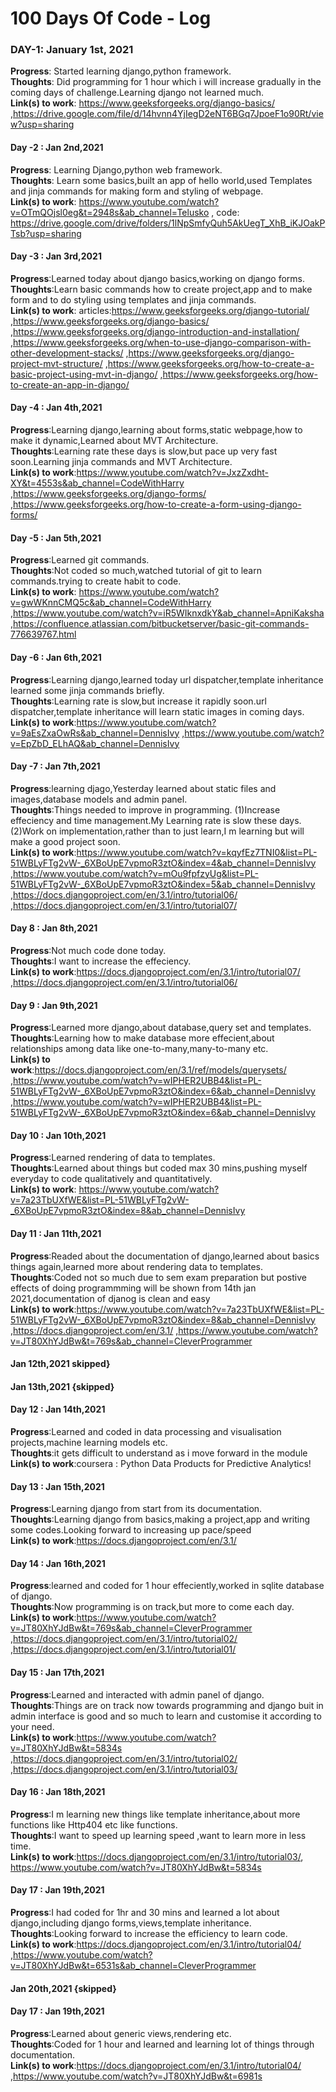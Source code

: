 # 100 Days Of Code - Log

### DAY-1: January 1st, 2021
**Progress**: Started learning django,python framework.</br>
**Thoughts**: Did programming for 1 hour which i will increase gradually in the coming days of challenge.Learning django not learned much.</br>
**Link(s) to work**: https://www.geeksforgeeks.org/django-basics/ ,https://drive.google.com/file/d/14hvnn4YjIegD2eNT6BGq7JpoeF1o90Rt/view?usp=sharing </br>
#### Day -2 : Jan 2nd,2021
**Progress**: Learning Django,python web framework.</br>
**Thoughts**: Learn some basics,built an app of hello world,used Templates and jinja commands for making form and styling of webpage.</br>
**Link(s) to work**: https://www.youtube.com/watch?v=OTmQOjsl0eg&t=2948s&ab_channel=Telusko , code: https://drive.google.com/drive/folders/1lNpSmfyQuh5AkUegT_XhB_iKJOakPTsb?usp=sharing <br>
#### Day -3 : Jan 3rd,2021
**Progress**:Learned today about django basics,working on django forms.</br>
**Thoughts**:Learn basic commands how to create project,app and to make form and to do styling using templates and jinja commands.<br>
**Link(s) to work**: articles:https://www.geeksforgeeks.org/django-tutorial/ ,https://www.geeksforgeeks.org/django-basics/ ,https://www.geeksforgeeks.org/django-introduction-and-installation/ ,https://www.geeksforgeeks.org/when-to-use-django-comparison-with-other-development-stacks/ ,https://www.geeksforgeeks.org/django-project-mvt-structure/ ,https://www.geeksforgeeks.org/how-to-create-a-basic-project-using-mvt-in-django/ ,https://www.geeksforgeeks.org/how-to-create-an-app-in-django/ <br>
#### Day -4 : Jan 4th,2021
**Progress**:Learning django,learning about forms,static webpage,how to make it dynamic,Learned about MVT Architecture.<br>
**Thoughts**:Learning rate these days is slow,but pace up very fast soon.Learning jinja commands and MVT Architecture.<br>
**Link(s) to work**:https://www.youtube.com/watch?v=JxzZxdht-XY&t=4553s&ab_channel=CodeWithHarry ,https://www.geeksforgeeks.org/django-forms/ ,https://www.geeksforgeeks.org/how-to-create-a-form-using-django-forms/ <br>
#### Day -5 : Jan 5th,2021
**Progress**:Learned git commands.<br>
**Thoughts**:Not coded so much,watched tutorial of git to learn commands.trying to create habit to code.<br>
**Link(s) to work**: https://www.youtube.com/watch?v=gwWKnnCMQ5c&ab_channel=CodeWithHarry ,https://www.youtube.com/watch?v=iR5WIknxdkY&ab_channel=ApniKaksha ,https://confluence.atlassian.com/bitbucketserver/basic-git-commands-776639767.html <br>
#### Day -6 : Jan 6th,2021
**Progress**:Learning django,learned today url dispatcher,template inheritance learned some jinja commands briefly.<br>
**Thoughts**:Learning rate is slow,but increase it rapidly soon.url dispatcher,template inheritance will learn static images in coming days.<br>
**Link(s) to work**:https://www.youtube.com/watch?v=9aEsZxaOwRs&ab_channel=DennisIvy ,https://www.youtube.com/watch?v=EpZbD_ELhAQ&ab_channel=DennisIvy <br>
#### Day -7 : Jan 7th,2021
**Progress**:learning djago,Yesterday learned about static files and images,database models and admin panel.<br>
**Thoughts**:Things needed to improve in programming.
             (1)Increase effeciency and time management.My Learning rate is slow these days.<br>
             (2)Work on implementation,rather than to just learn,I m learning but will make a good project soon.<br>
**Link(s) to work**:https://www.youtube.com/watch?v=kqyfEz7TNI0&list=PL-51WBLyFTg2vW-_6XBoUpE7vpmoR3ztO&index=4&ab_channel=DennisIvy ,https://www.youtube.com/watch?v=mOu9fpfzyUg&list=PL-51WBLyFTg2vW-_6XBoUpE7vpmoR3ztO&index=5&ab_channel=DennisIvy ,https://docs.djangoproject.com/en/3.1/intro/tutorial06/ ,https://docs.djangoproject.com/en/3.1/intro/tutorial07/ <br>
#### Day 8 : Jan 8th,2021
**Progress**:Not much code done today.<br>
**Thoughts**:I want to increase the effeciency.<br>
**Link(s) to work**:https://docs.djangoproject.com/en/3.1/intro/tutorial07/ ,https://docs.djangoproject.com/en/3.1/intro/tutorial06/ <br>
#### Day 9 : Jan 9th,2021
**Progress**:Learned more django,about database,query set and templates.<br>
**Thoughts**:Learning how to make database more effecient,about relationships among data like one-to-many,many-to-many etc.<br>
**Link(s) to work**:https://docs.djangoproject.com/en/3.1/ref/models/querysets/ ,https://www.youtube.com/watch?v=wIPHER2UBB4&list=PL-51WBLyFTg2vW-_6XBoUpE7vpmoR3ztO&index=6&ab_channel=DennisIvy ,https://www.youtube.com/watch?v=wIPHER2UBB4&list=PL-51WBLyFTg2vW-_6XBoUpE7vpmoR3ztO&index=6&ab_channel=DennisIvy
<br>
#### Day 10 : Jan 10th,2021
**Progress**:Learned rendering of data to templates.<br>
**Thoughts**:Learned about things but coded max 30 mins,pushing myself everyday to code qualitatively and quantitatively.<br>
**Link(s) to work**: https://www.youtube.com/watch?v=7a23TbUXfWE&list=PL-51WBLyFTg2vW-_6XBoUpE7vpmoR3ztO&index=8&ab_channel=DennisIvy <br>
#### Day 11 : Jan 11th,2021
**Progress**:Readed about the documentation of django,learned about basics things again,learned more about rendering data to templates.<br>
**Thoughts**:Coded not so much due to sem exam preparation but postive effects of doing programmming will be shown from 14th jan 2021,documentation of djanog is clean and easy<br>
**Link(s) to work**:https://www.youtube.com/watch?v=7a23TbUXfWE&list=PL-51WBLyFTg2vW-_6XBoUpE7vpmoR3ztO&index=8&ab_channel=DennisIvy ,https://docs.djangoproject.com/en/3.1/ ,https://www.youtube.com/watch?v=JT80XhYJdBw&t=769s&ab_channel=CleverProgrammer <br>
####  Jan 12th,2021 skipped}
####  Jan 13th,2021 {skipped}
#### Day 12 : Jan 14th,2021
**Progress**:Learned and coded in data processing and visualisation projects,machine learning models etc.<br>
**Thoughts**:it gets difficult to understand as i move forward in the module<br>
**Link(s) to work**:coursera : Python Data Products for Predictive Analytics!<br>
#### Day 13 : Jan 15th,2021
**Progress**:Learning django from start from its documentation.<br>
**Thoughts**:Learning django from basics,making a project,app and writing some codes.Looking forward to increasing up pace/speed<br>
**Link(s) to work**:https://docs.djangoproject.com/en/3.1/<br>
#### Day 14 : Jan 16th,2021
**Progress**:learned and coded for 1 hour effeciently,worked in sqlite database of django.<br>
**Thoughts**:Now programming is on track,but more to come each day.<br>
**Link(s) to work**:https://www.youtube.com/watch?v=JT80XhYJdBw&t=769s&ab_channel=CleverProgrammer ,https://docs.djangoproject.com/en/3.1/intro/tutorial02/ ,https://docs.djangoproject.com/en/3.1/intro/tutorial01/<br>
#### Day 15 : Jan 17th,2021
**Progress**:Learned and interacted with admin panel of django.<br>
**Thoughts**:Things are on track now towards programming and django buit in admin interface is good and so much to learn and customise it according to your need.<br>
**Link(s) to work**:https://www.youtube.com/watch?v=JT80XhYJdBw&t=5834s ,https://docs.djangoproject.com/en/3.1/intro/tutorial02/ ,https://docs.djangoproject.com/en/3.1/intro/tutorial03/ <br>
#### Day 16 : Jan 18th,2021
**Progress**:I m learning new things like template inheritance,about more functions like Http404 etc like functions.<br>
**Thoughts**:I want to speed up learning speed ,want to learn more in less time.<br>
**Link(s) to work**:https://docs.djangoproject.com/en/3.1/intro/tutorial03/, https://www.youtube.com/watch?v=JT80XhYJdBw&t=5834s<br>
#### Day 17 : Jan 19th,2021
**Progress**:I had coded for 1hr and 30 mins and learned a lot about django,including django forms,views,template inheritance.<br>
**Thoughts**:Looking forward to increase the efficiency to learn code.<br>
**Link(s) to work**:https://docs.djangoproject.com/en/3.1/intro/tutorial04/ ,https://www.youtube.com/watch?v=JT80XhYJdBw&t=6531s&ab_channel=CleverProgrammer<br>
####  Jan 20th,2021 {skipped}
#### Day 17 : Jan 19th,2021
**Progress**:Learned about generic views,rendering etc.<br>
**Thoughts**:Coded for 1 hour and learned and learning lot of things through documentation.<br>
**Link(s) to work**:https://docs.djangoproject.com/en/3.1/intro/tutorial04/ ,https://www.youtube.com/watch?v=JT80XhYJdBw&t=6981s<br>
